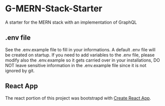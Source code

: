 # G-MERN-Stack-Starter

A starter for the MERN stack with an implementation of GraphQL

## .env file

See the .env.example file to fill in your informations. A default .env file will be created on startup. If you need to add variables to the .env file, please modify also the .env.example so it gets carried over in your installations, DO NOT leave sensitive information in the .env.example file since it is not ignored by git.

## React App

The react portion of this project was bootstrapd with [Create React App](https://github.com/facebook/create-react-app).
